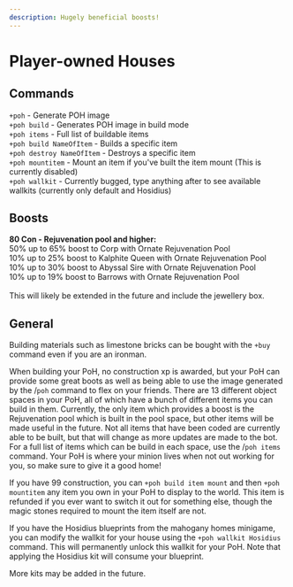 ```yaml
---
description: Hugely beneficial boosts!
---
```


# Player-owned Houses

## Commands

`+poh` - Generate POH image\
`+poh build` - Generates POH image in build mode\
`+poh items` - Full list of buildable items\
`+poh build NameOfItem` - Builds a specific item\
`+poh destroy NameOfItem` - Destroys a specific item\
`+poh mountitem` - Mount an item if you've built the item mount (This is currently disabled)\
`+poh wallkit` - Currently bugged, type anything after to see available wallkits (currently only default and Hosidius)&#x20;

## Boosts

**80 Con - Rejuvenation pool and higher:**\
50% up to 65% boost to Corp with Ornate Rejuvenation Pool\
10% up to 25% boost to Kalphite Queen with Ornate Rejuvenation Pool\
10% up to 30% boost to Abyssal Sire with Ornate Rejuvenation Pool\
10% up to 19% boost to Barrows with Ornate Rejuvenation Pool\
\
This will likely be extended in the future and include the jewellery box.

## General

Building materials such as limestone bricks can be bought with the `+buy` command even if you are an ironman.

When building your PoH, no construction xp is awarded, but your PoH can provide some great boots as well as being able to use the image generated by the /`poh` command to flex on your friends. There are 13 different object spaces in your PoH, all of which have a bunch of different items you can build in them. Currently, the only item which provides a boost is the Rejuvenation pool which is built in the pool space, but other items will be made useful in the future. Not all items that have been coded are currently able to be built, but that will change as more updates are made to the bot. For a full list of items which can be build in each space, use the /`poh items` command. Your PoH is where your minion lives when not out working for you, so make sure to give it a good home!

If you have 99 construction, you can `+poh build item mount` and then `+poh mountitem` any item you own in your PoH to display to the world. This item is refunded if you ever want to switch it out for something else, though the magic stones required to mount the item itself are not.

If you have the Hosidius blueprints from the mahogany homes minigame, you can modify the wallkit for your house using the `+poh wallkit Hosidius` command. This will permanently unlock this wallkit for your PoH. Note that applying the Hosidius kit will consume your blueprint.&#x20;

More kits may be added in the future.
